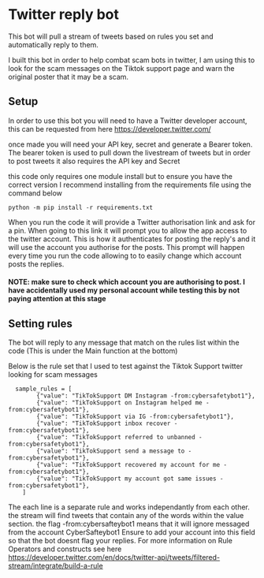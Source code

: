 # Twitter reply bot
This bot will pull a stream of tweets based on rules you set and automatically reply to them. 

I built this bot in order to help combat scam bots in twitter, I am using this to look for the scam messages on the Tiktok support page and warn the original poster that it may be a scam.

## Setup
In order to use this bot you will need to have a Twitter developer account, this can be requested from here https://developer.twitter.com/


once made you will need your API key, secret and generate a Bearer token. 
The bearer token is used to pull down the livestream of tweets but in order to post tweets it also requires the API key and Secret 

this code only requires one module install but to ensure you have the correct version I recommend installing from the requirements file using the command below

```
python -m pip install -r requirements.txt
```

When you run the code it will provide a Twitter authorisation link and ask for a pin. When going to this link it will prompt you to allow the app access to the twitter account. This is how it authenticates for posting the reply's and it will use the account you authorise for the posts. 
This prompt will happen every time you run the code allowing to to easily change which account posts the replies. 

#### NOTE: make sure to check which account you are authorising to post. I have accidentally used my personal account while testing this by not paying attention at this stage 


## Setting rules
The bot will reply to any message that match on the rules list within the code (This is under the Main function at the bottom)

Below is the rule set that I used to test against the Tiktok Support twitter looking for scam messages 
```
  sample_rules = [
        {"value": "TikTokSupport DM Instagram -from:cybersafetybot1"},
        {"value": "TikTokSupport on Instagram helped me -from:cybersafetybot1"},
        {"value": "TikTokSupport via IG -from:cybersafetybot1"},
        {"value": "TikTokSupport inbox recover -from:cybersafetybot1"},
        {"value": "TikTokSupport referred to unbanned -from:cybersafetybot1"},
        {"value": "TikTokSupport send a message to -from:cybersafetybot1"},
        {"value": "TikTokSupport recovered my account for me -from:cybersafetybot1"},
        {"value": "TikTokSupport my account got same issues -from:cybersafetybot1"},
    ]
```

The each line is a separate rule and works independantly from each other. the stream will find tweets that contain any of the words within the value section. the flag -from:cybersafteybot1 means that it will ignore messaged from the account CyberSafteybot1 
Ensure to add your account into this field so that the bot doesnt flag your replies. For more information on Rule Operators and constructs see here https://developer.twitter.com/en/docs/twitter-api/tweets/filtered-stream/integrate/build-a-rule



